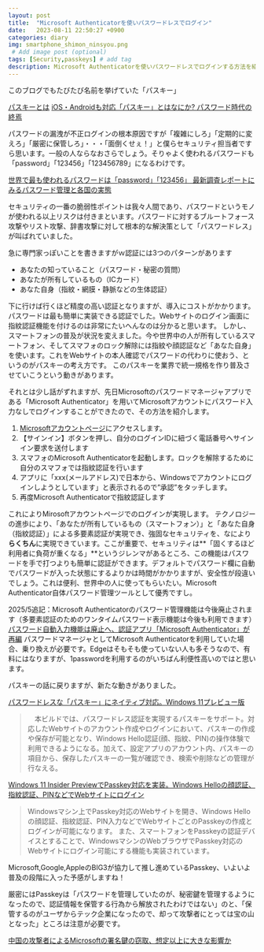 ```yaml
---
layout: post
title:  "Microsoft Authenticatorを使いパスワードレスでログイン"
date:   2023-08-11 22:50:27 +0900
categories: diary
img: smartphone_shimon_ninsyou.png
 # Add image post (optional)
tags: [Security,passkeys] # add tag
description: Microsoft Authenticatorを使いパスワードレスでログインする方法を紹介します
---
```


このブログでもたびたび名前を挙げていた「パスキー」

[パスキーとは](https://www.sompocybersecurity.com/column/glossary/passkey)
[iOS・Androidも対応「パスキー」とはなにか? パスワード時代の終焉](https://www.watch.impress.co.jp/docs/topic/1457233.html)

パスワードの漏洩が不正ログインの根本原因ですが「複雑にしろ」「定期的に変えろ」「厳密に保管しろ」・・・「面倒くせぇ！」と僕らセキュリティ担当者ですら思います。一般の人ならなおさらでしょう。そりゃよく使われるパスワードも「password」「123456」「123456789」になるわけです。

[世界で最も使われるパスワードは「password」「123456」 最新調査レポートにみるパスワード管理と各国の実態](https://ampmedia.jp/2023/01/01/password/)

セキュリティの一番の脆弱性ポイントは我々人間であり、パスワードというモノが使われる以上リスクは付きまといます。パスワードに対するブルートフォース攻撃やリスト攻撃、辞書攻撃に対して根本的な解決策として「パスワードレス」が叫ばれていました。

急に専門家っぽいことを書きますがｗ認証には3つのパターンがあります

- あなたの知っていること（パスワード・秘密の質問）
- あなたが所有しているもの（ICカード）
- あなた自身（指紋・網膜・静脈などの生体認証）

下に行けば行くほど精度の高い認証となりますが、導入にコストがかかります。
パスワードは最も簡単に実装できる認証でした。Webサイトのログイン画面に指紋認証機能を付けるのは非常にたいへんなのは分かると思います。
しかし、スマートフォンの普及が状況を変えました。今や世界中の人が所有しているスマートフォン、そしてスマフォのロック解除には指紋や顔認証など「あなた自身」を使います。これをWebサイトの本人確認でパスワードの代わりに使おう、というのがパスキーの考え方です。
このパスキーを業界で統一規格を作り普及させていこうという動きがあります。


それとは少し話がずれますが、先日Microsoftのパスワードマネージャアプリである「Microsoft Authenticator」を用いてMicrosoftアカウントにパスワード入力なしでログインすることができたので、その方法を紹介します。

1. [Microsoftアカウントページ](https://account.microsoft.com/account)にアクセスします。
2. 【サインイン】ボタンを押し、自分のログインIDに紐づく電話番号へサインイン要求を送付します
3. スマフォのMicrosoft Authenticatorを起動します。ロックを解除するために自分のスマフォでは指紋認証を行います
4. アプリに「xxx(メールアドレス)で日本から、Windowsでアカウントにログインしようとしています」と表示されるので”承認”をタッチします。
5. 再度Microsoft Authenticatorで指紋認証します

これによりMirosoftアカウントページでのログインが実現します。
テクノロジーの進歩により、「あなたが所有しているもの（スマートフォン）」と「あなた自身（指紋認証）」による多要素認証が実現でき、強固なセキュリティを、なにより**らくちん**に実現できています。ここが重要で、セキュリティは**「固くするほど利用者に負荷が重くなる」**というジレンマがあるところ、この機能はパスワードを手で打つよりも簡単に認証ができます。デフォルトでパスワード欄に自動でパスワードが入った状態にするよりかは時間がかかりますが、安全性が段違いでしょう。これは便利、世界中の人に使ってもらいたい。Microsoft Authenticator自体パスワード管理ツールとして優秀ですし。

2025/5追記：Microsoft Authenticatorのパスワード管理機能は今後廃止されます（多要素認証のためのワンタイムパスワード表示機能は今後も利用できます）
[パスワード自動入力機能は廃止へ、認証アプリ「Microsoft Authenticator」が再編](https://forest.watch.impress.co.jp/docs/news/2012227.html)
パスワードマネージャとしてMicrosoft Authenticatorを利用していた場合、乗り換えが必要です。Edgeはそもそも使っていない人も多そうなので、有料にはなりますが、1passwordを利用するのがいちばん利便性高いのではと思います。


パスキーの話に戻りますが、新たな動きがありました。

[パスワードレスな「パスキー」にネイティブ対応。Windows 11プレビュー版](https://pc.watch.impress.co.jp/docs/news/1511534.html)

>　本ビルドでは、パスワードレス認証を実現するパスキーをサポート。対応したWebサイトのアカウント作成やログインにおいて、パスキーの作成や保存が可能となり、Windows Hello認証(顔、指紋、PIN)の操作体験で利用できるようになる。加えて、設定アプリのアカウント内、パスキーの項目から、保存したパスキーの一覧が確認でき、検索や削除などの管理が行なえる。 


[Windows 11 Insider PreviewでPasskey対応を実装。Windows Helloの顔認証、指紋認証、PINなどでWebサイトにログイン](https://www.publickey1.jp/blog/23/windows_11_insider_previewpasskeywindows_hellopinweb.html)

> Windowsマシン上でPasskey対応のWebサイトを開き、Windows Helloの顔認証、指紋認証、PIN入力などでWebサイトごとのPasskeyの作成とログインが可能になります。
> また、スマートフォンをPasskeyの認証デバイスとすることで、WindowsマシンのWebブラウザでPasskey対応のWebサイトにログイン可能にする機能も実装されています。

Microsoft,Google,AppleのBIG3が協力して推し進めているPasskey、いよいよ普及の段階に入った予感がしますね！

厳密にはPasskeyは「パスワードを管理していたのが、秘密鍵を管理するようになったので、認証情報を保管する行為から解放されたわけではない」のと、「保管するのがユーザからテック企業になったので、却って攻撃者にとっては宝の山となった」ところは注意が必要です。

[中国の攻撃者によるMicrosoftの署名鍵の窃取、想定以上に大きな影響か](https://news.mynavi.jp/techplus/article/20230724-2733284/)
